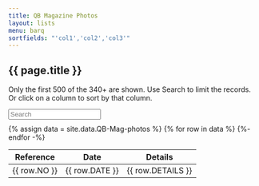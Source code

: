 ```yaml
---
title: QB Magazine Photos
layout: lists
menu: barq
sortfields: "'col1','col2','col3'"
---
```


## {{ page.title }}

Only the first 500 of the 340+ are shown. Use Search to limit the records. Or click on a column to sort by that column.

<div id="entry-list">
<div class="row" style="margin-bottom:10px;">
		<input type="search" class="search form-control" placeholder="Search" />
</div>
<table class="qbphotos">
<thead>
  <tr>
    <th><span class="sort" data-sort="col1">Reference</span></th>
    <th><span class="sort" data-sort="col2">Date</span></th>
    <th><span class="sort" data-sort="col3">Details</span></th>

  </tr>
</thead>
<tbody class="list">
{% assign data = site.data.QB-Mag-photos %}
{% for row in data %}
  <tr>
    <td class="col1">{{ row.NO }}</td>
    <td class="col2">{{ row.DATE }}</td>
    <td class="col3">{{ row.DETAILS }}</td>
  </tr>
{%- endfor -%}
</tbody>
</table>
</div>
